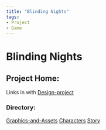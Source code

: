```yaml
---
title: "Blinding Nights"
tags:
- Project
- Game
---
```


# Blinding Nights

## Project Home:
Links in with [Design-project](Design-project.md)

### Directory:
[Graphics-and-Assets](Graphics-and-Assets.md)
[Characters](Characters.md)
[Story](Story.md)

